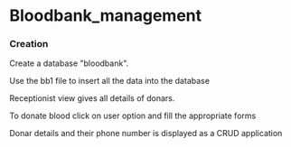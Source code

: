 # Bloodbank_management

### Creation
Create a database "bloodbank".

Use the bb1 file to insert all the data into the database


Receptionist view gives all details of donars.

To donate blood click on user option and fill the appropriate forms 

Donar details and their phone number is displayed as a CRUD application



